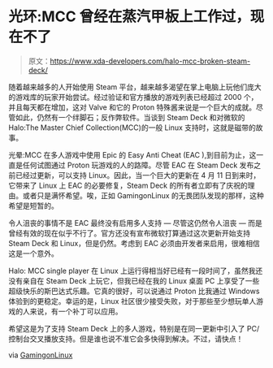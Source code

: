 # 光环:MCC 曾经在蒸汽甲板上工作过，现在不了

> 原文：<https://www.xda-developers.com/halo-mcc-broken-steam-deck/>

随着越来越多的人开始使用 Steam 平台，越来越多渴望在掌上电脑上玩他们庞大的游戏库的玩家开始尝试。经过验证和官方播放的游戏列表已经超过 2000 个，并且每天都在增加，这对 Valve 和它的 Proton 特殊酱来说是一个巨大的成就。尽管如此，仍然有一个绊脚石；反作弊软件。当谈到 Steam Deck 和对微软的 Halo:The Master Chief Collection(MCC)的一般 Linux 支持时，这就是磁带的故事。

光晕:MCC 在多人游戏中使用 Epic 的 Easy Anti Cheat (EAC ),到目前为止，这一直是任何试图通过 Proton 玩游戏的人的路障。尽管 EAC 在 Steam Deck 发布之前已经过更新，可以支持 Linux。因此，当一个巨大的更新在 4 月 11 日到来时，它带来了 Linux 上 EAC 的必要修复，Steam Deck 的所有者立即有了庆祝的理由。或者只是满怀希望。唉，正如 GamingonLinux 的无畏团队发现的那样，这种希望是短暂的。

令人沮丧的事情不是 EAC 最终没有启用多人支持 *—* 尽管这仍然令人沮丧 *—* 而是曾经有效的现在似乎不行了。官方还没有宣布微软打算通过这次更新开始支持 Steam Deck 和 Linux，但是仍然。考虑到 EAC 必须由开发者来启用，很难相信这是一个意外。

Halo: MCC single player 在 Linux 上运行得相当好已经有一段时间了，虽然我还没有亲自在 Steam Deck 上玩它，但我已经在我的 Linux 桌面 PC 上享受了一些超级快乐的斯巴达式乐趣。它真的很好，可以说通过 Proton 比我通过 Windows 体验到的更稳定。幸运的是，Linux 社区很少接受失败，对于那些至少想玩单人游戏的人来说，有一个补丁可以应用。

希望这是为了支持 Steam Deck 上的多人游戏，特别是在同一更新中引入了 PC/控制台交叉播放支持。但是谁也说不准它会多快得到解决。不过，请快点！

via [GamingonLinux](https://twitter.com/gamingonlinux/status/1513566840856924161?s=20&t=r-p_ttffcZFPkUc6NKHvQA)